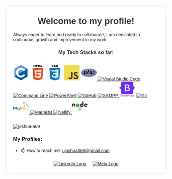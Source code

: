<div style="font-family: Arial, sans-serif; background-color: #f0f0f0; max-width: 800px; margin: 0 auto; padding: 20px; background-color: #fff; border-radius: 8px; box-shadow: 0 0 10px rgba(0,0,0,0.1);">
  <h1 style="text-align: center; color: #333; margin-top: 10px;">Welcome to my profile!</h1>
  <p> Always eager to learn and ready to collaborate, I am dedicated to continuous growth and improvement in my work.</p>
  <h3 style="text-align: center; color: #333;">My Tech Stacks so far:</h3>
<div style="display: flex; justify-content: center; flex-wrap: wrap; gap: 20px;">

  <a href="https://www.cprogramming.com/"><img src="https://raw.githubusercontent.com/devicons/devicon/master/icons/c/c-original.svg" alt="C" style="width: 50px; height: 50px; transition: transform 0.3s ease;"></a>
  <a href="https://www.html.com/"><img src="https://raw.githubusercontent.com/devicons/devicon/master/icons/html5/html5-original-wordmark.svg" alt="HTML5" style="width: 50px; height: 50px; transition: transform 0.3s ease;"></a>
  <a href="https://www.css.com/"><img src="https://raw.githubusercontent.com/devicons/devicon/master/icons/css3/css3-original-wordmark.svg" alt="CSS3" style="width: 50px; height: 50px; transition: transform 0.3s ease;"></a>
  <a href="https://www.javascript.com/"><img src="https://raw.githubusercontent.com/devicons/devicon/master/icons/javascript/javascript-original.svg" alt="JavaScript" style="width: 50px; height: 50px; transition: transform 0.3s ease;"></a>
  <a href="https://www.w3schools.com/php/default.asp" target="_blank" rel="noreferrer">
    <img src="https://raw.githubusercontent.com/devicons/devicon/master/icons/php/php-original.svg" alt="PHP" style="width: 50px; height: 50px; transition: transform 0.3s ease;">
  </a>
  <a href="https://www.visualstudio.com/"><img src="https://i.postimg.cc/6qjDCq1G/visual-studio-logo-png-visual-studio-code-logo-is-offensive-to-me-issue-87419-1200x1200.png" alt="Visual Studio Code" style="width: 50px; height: 50px; transition: transform 0.3s ease;"></a>
  <a href="https://www.commandline.com/"><img src="https://i.postimg.cc/rwFNvgsc/Command-Line-Icon.png" alt="Command Line" style="width: 50px; height: 50px; transition: transform 0.3s ease;"></a>
  <a href="https://www.powershell.com/"><img src="https://i.postimg.cc/PqbfYbbp/powershell-logo-5.png" alt="PowerShell" style="width: 50px; height: 50px; transition: transform 0.3s ease;"></a>
  <a href="https://www.github.com/"><img src="https://i.postimg.cc/h4knkRh8/GitHub.png" alt="GitHub" style="width: 50px; height: 50px; transition: transform 0.3s ease;"></a>
  <a href="https://www.apachefriends.org/index.html" target="_blank" rel="noreferrer">
    <img src="https://i.postimg.cc/7PpWvcdY/XAMPP-logo.png" alt="XAMPP" style="width: 50px; height: 50px; transition: transform 0.3s ease;">
  </a>
  <a href="https://getbootstrap.com"><img src="https://raw.githubusercontent.com/devicons/devicon/master/icons/bootstrap/bootstrap-plain-wordmark.svg" alt="Bootstrap" style="width: 50px; height: 50px; transition: transform 0.3s ease;"></a>
  <a href="https://git-scm.com/"><img src="https://www.vectorlogo.zone/logos/git-scm/git-scm-icon.svg" alt="Git" style="width: 50px; height: 50px; transition: transform 0.3s ease;"></a>
  <a href="https://www.mysql.com/" target="_blank" rel="noreferrer"> <img src="https://raw.githubusercontent.com/devicons/devicon/master/icons/mysql/mysql-original-wordmark.svg" alt="MySQL" style="width: 50px; height: 50px; transition: transform 0.3s ease;"> </a>
  <a href="https://mariadb.org/" target="_blank" rel="noreferrer"> <img src="https://www.vectorlogo.zone/logos/mariadb/mariadb-icon.svg" alt="MariaDB" style="width: 50px; height: 50px; transition: transform 0.3s ease;"> </a>
  <a href="https://www.netlify.com/" target="_blank" rel="noreferrer"> <img src="https://i.postimg.cc/GmXBFSGK/Netlify.webp" alt="Netlify" style="width: 50px; height: 50px; transition: transform 0.3s ease;"> </a>
  <a href="https://nodejs.org" target="_blank" rel="noreferrer"> <img src="https://raw.githubusercontent.com/devicons/devicon/master/icons/nodejs/nodejs-original-wordmark.svg" alt="nodejs" style="width: 50px; height: 50px; transition: transform 0.3s ease;"></a> 
</div>

 <p><img align="center" src="https://github-readme-stats.vercel.app/api/top-langs?username=joshua-a69&show_icons=true&locale=en&layout=compact" alt="joshua-a69" /></p>
  
  <h3> My Profiles:</h3>
  <ul>
    <li>📫 How to reach me: <a href="mailto:ujoshua368@gmail.com">ujoshua368@gmail.com</a></li>
  </ul>
  <div style="display: flex; justify-content: center; margin-top: 20px; gap: 20px;">
    <a href="https://www.linkedin.com/in/joshua-russel-uy-a9b024243/"><img src="https://i.postimg.cc/bY64jY3D/Linkedin-logo.png" alt="LinkedIn Logo" style="width: 50px; height: 50px;"></a>
    <a href="https://www.facebook.com/joshua.uy.14"><img src="https://i.postimg.cc/mgVm78Jc/logo-Meta.png" alt="Meta Logo" style="width: 50px; height: 50px;"></a>
  </div>
</div>
       
